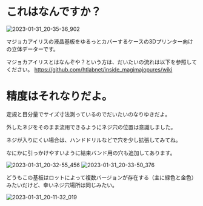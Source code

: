 # これはなんですか？

![2023-01-31_20-35-36_902](https://user-images.githubusercontent.com/88123439/228246555-c3948328-d242-436a-a5a2-6bf733cc9b53.jpg)

マジョカアイリスの液晶基板をゆるっとカバーするケースの3Dプリンター向けの立体データーです。

マジョカアイリスとはなんぞや？という方は、だいたいの流れは以下を参照してください。
https://github.com/htlabnet/inside_magimajopures/wiki

# 精度はそれなりだよ。

定規と目分量でサイズ寸法測っているのでだいたいのなりゆきだよ。

外したネジをそのまま流用できるようにネジ穴の位置は意識しました。

ネジが入りにくい場合は、ハンドドリルなどで穴を少し拡張してみてね。

なにかに引っかけやすいように結束バンド用の穴も追加してあります。

![2023-01-31_20-32-55_456](https://user-images.githubusercontent.com/88123439/228245701-7cfb8e00-2f78-4029-b461-22066f391221.jpg)
![2023-01-31_20-33-50_376](https://user-images.githubusercontent.com/88123439/228246022-50df5192-ca09-4a50-b8f7-e11b68517654.jpg)


どうもこの基板はロットによって複数バージョンが存在する（主に緑色と金色）みたいだけど、幸いネジ穴場所は同じみたい。

![2023-01-31_20-11-32_019](https://user-images.githubusercontent.com/88123439/228246218-a97e034b-e98d-449b-9415-3c53d3f6111d.jpg)
